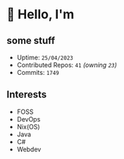 # 👋 Hello, I'm 

## some stuff

- Uptime: `25/04/2023`
- Contributed Repos: `41` *(owning `23`)*
- Commits: `1749`

## Interests

- FOSS
- DevOps
- Nix(OS)
- Java
- C#
- Webdev
